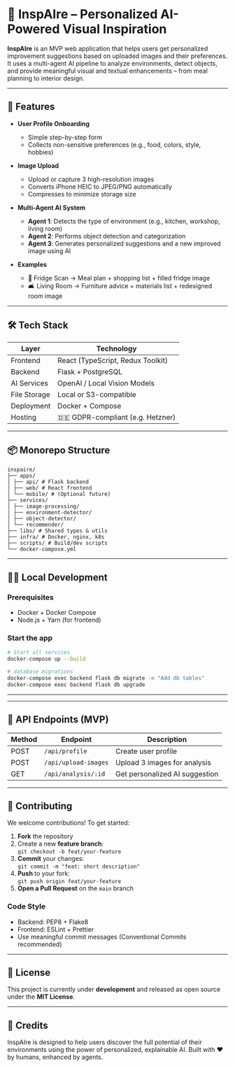 # 🌟 InspAIre – Personalized AI-Powered Visual Inspiration

**InspAIre** is an MVP web application that helps users get personalized improvement suggestions based on uploaded images and their preferences. It uses a multi-agent AI pipeline to analyze environments, detect objects, and provide meaningful visual and textual enhancements – from meal planning to interior design.

---

## 🚀 Features

- **User Profile Onboarding**
  - Simple step-by-step form
  - Collects non-sensitive preferences (e.g., food, colors, style, hobbies)

- **Image Upload**
  - Upload or capture 3 high-resolution images
  - Converts iPhone HEIC to JPEG/PNG automatically
  - Compresses to minimize storage size

- **Multi-Agent AI System**
  - **Agent 1**: Detects the type of environment (e.g., kitchen, workshop, living room)
  - **Agent 2**: Performs object detection and categorization
  - **Agent 3**: Generates personalized suggestions and a new improved image using AI

- **Examples**
  - 🧊 Fridge Scan → Meal plan + shopping list + filled fridge image
  - 🛋️ Living Room → Furniture advice + materials list + redesigned room image

---

## 🛠 Tech Stack

| Layer         | Technology                          |
|--------------|-------------------------------------|
| Frontend      | React (TypeScript, Redux Toolkit)   |
| Backend       | Flask + PostgreSQL                  |
| AI Services   | OpenAI / Local Vision Models        |
| File Storage  | Local or S3-compatible              |
| Deployment    | Docker + Compose                    |
| Hosting       | 🇩🇪 GDPR-compliant (e.g. Hetzner)   |

---

## 📦 Monorepo Structure
```text
inspaire/
├── apps/
│ ├── api/ # Flask backend
│ ├── web/ # React frontend
│ └── mobile/ # (Optional future)
├── services/
│ ├── image-processing/
│ ├── environment-detector/
│ ├── object-detector/
│ └── recommender/
├── libs/ # Shared types & utils
├── infra/ # Docker, nginx, k8s
├── scripts/ # Build/dev scripts
└── docker-compose.yml
```

---

## 🧑‍💻 Local Development

### Prerequisites
- Docker + Docker Compose
- Node.js + Yarn (for frontend)

### Start the app

```bash
# Start all services
docker-compose up --build

# database migrations
docker-compose exec backend flask db migrate -m "Add db tables"
docker-compose exec backend flask db upgrade

```

---

---

## 🧪 API Endpoints (MVP)

| Method | Endpoint             | Description                        |
|--------|----------------------|------------------------------------|
| POST   | `/api/profile`       | Create user profile                |
| POST   | `/api/upload-images` | Upload 3 images for analysis       |
| GET    | `/api/analysis/:id`  | Get personalized AI suggestion     |

---

## 🤝 Contributing

We welcome contributions! To get started:

1. **Fork** the repository
2. Create a new **feature branch**:  
   `git checkout -b feat/your-feature`
3. **Commit** your changes:  
   `git commit -m "feat: short description"`
4. **Push** to your fork:  
   `git push origin feat/your-feature`
5. **Open a Pull Request** on the `main` branch

### Code Style
- Backend: PEP8 + Flake8
- Frontend: ESLint + Prettier
- Use meaningful commit messages (Conventional Commits recommended)

---

## 📄 License

This project is currently under **development** and released as open source under the **MIT License**.

---

## 🙌 Credits

InspAIre is designed to help users discover the full potential of their environments using the power of personalized, explainable AI. Built with ❤️ by humans, enhanced by agents.